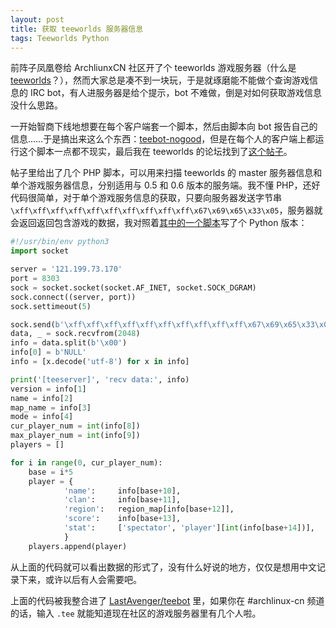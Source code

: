 ```yaml
---
layout: post
title: 获取 teeworlds 服务器信息
tags: Teeworlds Python
---
```

前阵子凤凰卷给 ArchliunxCN 社区开了个 teeworlds 游戏服务器（什么是 [teeworlds](https://zh.wikipedia.org/wiki/Teeworlds)？），然而大家总是凑不到一块玩，于是就琢磨能不能做个查询游戏信息的 IRC bot，有人进服务器是给个提示，bot 不难做，倒是对如何获取游戏信息没什么思路。

一开始智商下线地想要在每个客户端套一个脚本，然后由脚本向 bot 报告自己的信息……于是搞出来这么个东西：[teebot-nogood](https://github.com/LastAvenger/teebot-nogood)，但是在每个人的客户端上都运行这个脚本一点都不现实，最后我在 teeworlds 的论坛找到了[这个帖子](https://www.teeworlds.com/forum/viewtopic.php?id=7737)。

帖子里给出了几个 PHP 脚本，可以用来扫描 teeworlds 的 master 服务器信息和单个游戏服务器信息，分别适用与 0.5 和 0.6 版本的服务端。我不懂 PHP，还好代码很简单，对于单个游戏服务信息的获取，只要向服务器发送字节串 `\xff\xff\xff\xff\xff\xff\xff\xff\xff\xff\x67\x69\x65\x33\x05`，服务器就会返回返回包含游戏的数据，我对照着[其中的一个脚本](http://pastebin.com/W0qjxzvr)写了个 Python 版本：

```python
#!/usr/bin/env python3
import socket

server = '121.199.73.170'
port = 8303
sock = socket.socket(socket.AF_INET, socket.SOCK_DGRAM)
sock.connect((server, port))
sock.settimeout(5)

sock.send(b'\xff\xff\xff\xff\xff\xff\xff\xff\xff\xff\x67\x69\x65\x33\x05')
data, _ = sock.recvfrom(2048)
info = data.split(b'\x00')
info[0] = b'NULL'
info = [x.decode('utf-8') for x in info]

print('[teeserver]', 'recv data:', info)
version = info[1]
name = info[2]
map_name = info[3]
mode = info[4]
cur_player_num = int(info[8])
max_player_num = int(info[9])
players = []

for i in range(0, cur_player_num):
    base = i*5
    player = {
            'name':     info[base+10],
            'clan':     info[base+11],
            'region':   region_map[info[base+12]],
            'score':    info[base+13],
            'stat':     ['spectator', 'player'][int(info[base+14])],
            }
    players.append(player)
```

从上面的代码就可以看出数据的形式了，没有什么好说的地方，仅仅是想用中文记录下来，或许以后有人会需要吧。

上面的代码被我整合进了 [LastAvenger/teebot](https://github.com/LastAvenger/teebot) 里，如果你在 #archlinux-cn 频道的话，输入 `.tee` 就能知道现在社区的游戏服务器里有几个人啦。
